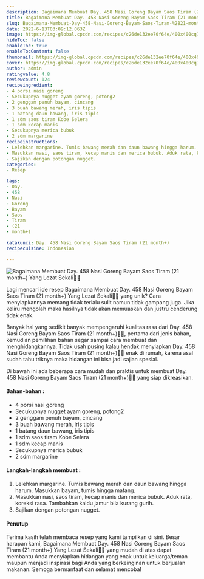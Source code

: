 ```yaml
---
description: Bagaimana Membuat Day. 458 Nasi Goreng Bayam Saos Tiram (21 month+) Yang Lezat Sekali"
title: Bagaimana Membuat Day. 458 Nasi Goreng Bayam Saos Tiram (21 month+) Yang Lezat Sekali
slug: Bagaimana-Membuat-Day-458-Nasi-Goreng-Bayam-Saos-Tiram-%2821-month%2B%29-Yang-Lezat-Sekali
date: 2022-6-13T03:09:12.063Z
image: https://img-global.cpcdn.com/recipes/c26de132ee70f64e/400x400cq70/photo.jpg
hideToc: false
enableToc: true
enableTocContent: false
thumbnail: https://img-global.cpcdn.com/recipes/c26de132ee70f64e/400x400cq70/photo.jpg
cover: https://img-global.cpcdn.com/recipes/c26de132ee70f64e/400x400cq70/photo.jpg
author: admin
ratingvalue: 4.8
reviewcount: 124
recipeingredient:
- 4 porsi nasi goreng
- Secukupnya nugget ayam goreng, potong2
- 2 genggam penuh bayam, cincang
- 3 buah bawang merah, iris tipis
- 1 batang daun bawang, iris tipis
- 1 sdm saos tiram Kobe Selera
- 1 sdm kecap manis
- Secukupnya merica bubuk
- 2 sdm margarine
recipeinstructions:
- Lelehkan margarine. Tumis bawang merah dan daun bawang hingga harum. Masukkan bayam, tumis hingga matang.
- Masukkan nasi, saos tiram, kecap manis dan merica bubuk. Aduk rata, koreksi rasa. Tambahkan kaldu jamur bila kurang gurih.
- Sajikan dengan potongan nugget.
categories:
- Resep

tags:
- Day.
- 458
- Nasi
- Goreng
- Bayam
- Saos
- Tiram
- (21
- month+)

katakunci: Day. 458 Nasi Goreng Bayam Saos Tiram (21 month+)
recipecuisine: Indonesian

---
```


![Bagaimana Membuat Day. 458 Nasi Goreng Bayam Saos Tiram (21 month+) Yang Lezat Sekali👩‍🍳](https://img-global.cpcdn.com/recipes/c26de132ee70f64e/400x400cq70/photo.jpg)

Lagi mencari ide resep Bagaimana Membuat Day. 458 Nasi Goreng Bayam Saos Tiram (21 month+) Yang Lezat Sekali👩‍🍳 yang unik? Cara menyiapkannya memang tidak terlalu sulit namun tidak gampang juga. Jika keliru mengolah maka hasilnya tidak akan memuaskan dan justru cenderung tidak enak.

Banyak hal yang sedikit banyak mempengaruhi kualitas rasa dari Day. 458 Nasi Goreng Bayam Saos Tiram (21 month+)👩‍🍳, pertama dari jenis bahan, kemudian pemilihan bahan segar sampai cara membuat dan menghidangkannya. Tidak usah pusing kalau hendak menyiapkan Day. 458 Nasi Goreng Bayam Saos Tiram (21 month+)👩‍🍳 enak di rumah, karena asal sudah tahu triknya maka hidangan ini bisa jadi sajian spesial.

Di bawah ini ada beberapa cara mudah dan praktis untuk membuat Day. 458 Nasi Goreng Bayam Saos Tiram (21 month+)👩‍🍳 yang siap dikreasikan.

<!--inarticleads1-->

#### Bahan-bahan :

- 4 porsi nasi goreng
- Secukupnya nugget ayam goreng, potong2
- 2 genggam penuh bayam, cincang
- 3 buah bawang merah, iris tipis
- 1 batang daun bawang, iris tipis
- 1 sdm saos tiram Kobe Selera
- 1 sdm kecap manis
- Secukupnya merica bubuk
- 2 sdm margarine

<!--inarticleads2-->

#### Langkah-langkah membuat :

1. Lelehkan margarine. Tumis bawang merah dan daun bawang hingga harum. Masukkan bayam, tumis hingga matang.
1. Masukkan nasi, saos tiram, kecap manis dan merica bubuk. Aduk rata, koreksi rasa. Tambahkan kaldu jamur bila kurang gurih.
1. Sajikan dengan potongan nugget.

#### Penutup

Terima kasih telah membaca resep yang kami tampilkan di sini. Besar harapan kami, Bagaimana Membuat Day. 458 Nasi Goreng Bayam Saos Tiram (21 month+) Yang Lezat Sekali👩‍🍳 yang mudah di atas dapat membantu Anda menyiapkan hidangan yang enak untuk keluarga/teman maupun menjadi inspirasi bagi Anda yang berkeinginan untuk berjualan makanan. Semoga bermanfaat dan selamat mencoba!